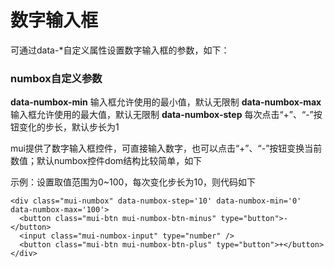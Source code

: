 # 数字输入框

可通过data-*自定义属性设置数字输入框的参数，如下：


### **numbox自定义参数**


**data-numbox-min**
输入框允许使用的最小值，默认无限制
**data-numbox-max**
输入框允许使用的最大值，默认无限制
**data-numbox-step**
每次点击“+”、“-”按钮变化的步长，默认步长为1

mui提供了数字输入框控件，可直接输入数字，也可以点击“+”、“-”按钮变换当前数值；默认numbox控件dom结构比较简单，如下

示例：设置取值范围为0~100，每次变化步长为10，则代码如下
```
<div class="mui-numbox" data-numbox-step='10' data-numbox-min='0' data-numbox-max='100'>
  <button class="mui-btn mui-numbox-btn-minus" type="button">-</button>
  <input class="mui-numbox-input" type="number" />
  <button class="mui-btn mui-numbox-btn-plus" type="button">+</button>
</div>
```